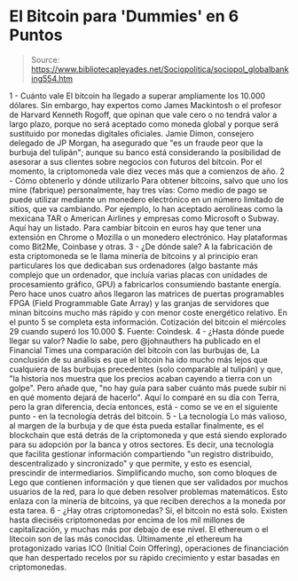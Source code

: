# El Bitcoin para 'Dummies' en 6 Puntos

> Source: https://www.bibliotecapleyades.net/Sociopolitica/sociopol_globalbanking554.htm

1 - Cuánto
vale
El bitcoin ha
llegado a superar ampliamente los 10.000 dólares.
Sin embargo,
hay expertos como James Mackintosh o el profesor de Harvard
Kenneth Rogoff, que opinan que vale cero o no tendrá valor a
largo plazo, porque no será aceptado como moneda global y porque
será sustituido por monedas digitales oficiales.
Jamie Dimon,
consejero delegado de JP Morgan, ha asegurado que "es
un fraude peor que la burbuja del tulipán"; aunque su banco
está considerando la posibilidad de asesorar a sus clientes
sobre negocios con futuros del bitcoin.
Por el momento,
la criptomoneda vale diez veces más que a comienzos de año.
2 - Cómo
obtenerlo y dónde utilizarlo
Para obtener
bitcoins, salvo que uno los mine (fabrique)
personalmente, hay tres vías:
Como medio de
pago se puede utilizar mediante un monedero electrónico en un
número limitado de sitios, que va cambiando.
Por ejemplo, lo
han aceptado aerolíneas como la mexicana TAR o American Airlines
y empresas como Microsoft o Subway.
Aquí hay un listado.
Para cambiar
bitcoin en euros hay que tener una extensión en Chrome o Mozilla
o un monedero electrónico. Hay plataformas como
Bit2Me,
Coinbase
y otras.
3 - ¿De
dónde sale?
A la
fabricación de esta criptomoneda se le llama minería de bitcoins
y al principio eran particulares los que dedicaban sus
ordenadores (algo bastante más complejo que un ordenador, que
incluía varias placas con unidades de procesamiento gráfico, GPU)
a fabricarlos consumiendo bastante energía.
Pero hace unos
cuatro años llegaron las matrices de puertas programables
FPGA (Field
Programmable Gate Array) y las granjas de servidores que
minan bitcoins mucho más rápido y con menor coste energético
relativo.
En el punto 5
se completa esta información.
Cotización
del bitcoin
el miércoles
29 cuando superó los 10.000 $.
Fuente:
Coindesk.
4 - ¿Hasta
dónde puede llegar su valor?
Nadie lo sabe,
pero
@johnauthers
ha publicado en el Financial Times una comparación del
bitcoin con las burbujas de,
La conclusión
de su análisis es que el bitcoin ha ido mucho más lejos que
cualquiera de las burbujas precedentes (solo comparable al
tulipán) y que,
"la
historia nos muestra que los precios acaban cayendo a tierra
con un golpe".
Pero añade que,
"no hay
guía para saber cuánto más puede subir ni en qué momento
dejará de hacerlo".
Aquí lo comparé en su día con Terra, pero la gran
diferencia, decía entonces, está - como se ve en el siguiente
punto - en la tecnología detrás del bitcoin.
5 - La
tecnología
Lo más valioso,
al margen de la burbuja y de que ésta pueda estallar finalmente,
es el
blockchain
que está detrás de la criptomoneda y que
está siendo explorado para su adopción por la banca y otros
sectores.
Es decir, una
tecnología que facilita gestionar información compartiendo "un
registro distribuido, descentralizado y sincronizado" y que
permite, y esto es esencial, prescindir de intermediarios.
Simplificando
mucho, son como bloques de Lego que contienen
información y que tienen que ser validados por muchos usuarios
de la red, para lo que deben resolver problemas matemáticos.
Esto enlaza con
la minería de bitcoins, ya que reciben derechos a la moneda por
esta tarea.
6 -
¿Hay otras criptomonedas?
Sí, el bitcoin
no está solo.
Existen hasta
dieciséis criptomonedas por encima de los mil millones de
capitalización, y muchas más por debajo de ese nivel. El
ethereum o el
litecoin son de las más conocidas.
Últimamente ,el
ethereum ha protagonizado varias
ICO (Initial Coin Offering), operaciones de
financiación que han despertado recelos por su rápido
crecimiento y estar basadas en criptomonedas.
